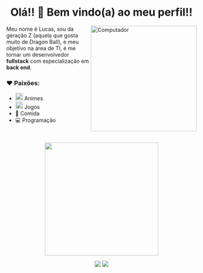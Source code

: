 <h1 align="center"> Olá!! 👋 Bem vindo(a) ao meu perfil!! </h1>
<img src="https://i.pinimg.com/originals/c5/9a/d2/c59ad2bd4ad2fbacd04017debc679ddb.gif" height="280px" align="right" alt="Computador">

<p align="left"> 
   Meu nome é Lucas, sou da geração Z (aquela que gosta muito de Dragon Ball), e meu objetivo na área de TI, é me tornar um desenvolvedor <strong>fullstack</strong> com               especialização em <strong>back end</strong>.
   
 ### ❤ Paixões:
- <img src="https://camo.githubusercontent.com/9be29021cfdb21b2cc257a3efcb269f64d42f5b6/687474703a2f2f32352e6d656469612e74756d626c722e636f6d2f63393961353739646233616530666331363462663463636131343838383564332f74756d626c725f6d6a6776386b45754d67317338376e37396f315f3430302e676966" width="20px"> Animes 
- <img src="https://i.pinimg.com/originals/51/5a/8d/515a8da287ae3d77dfbf851515c63734.gif" width="20px"> Jogos 
- 🍔 Comida 
- 💻 Programação

</p>

<br />



<p  align="center">
   
   <img src="https://github-readme-stats.vercel.app/api/top-langs/?username=lucascancio&theme=gotham&custom_title=Linguagens%20mais%20usadas&layout=compact"  width="300px" />

</p>

<p  align="center">
  
   <a href="mailto:lucas.cancio7@gmail.com" alt="Gmail">
   <img src="https://img.shields.io/badge/-Gmail-c14438?style=for-the-badge&logo=Gmail&logoColor=white&link=mailto:lucas.cancio7@gmail.com"/></a>
  
   <a href="https://www.linkedin.com/in/lucascancio" alt="Linkedin">
   <img src="https://img.shields.io/badge/-Linkedin-0e76a8?style=for-the-badge&logo=Linkedin&logoColor=white&link=https://www.linkedin.com/in/lucas-camargo-cancio/" /></a>
   
</p>
